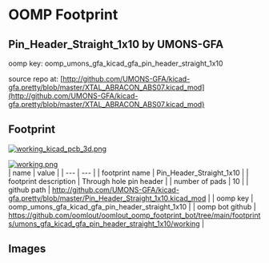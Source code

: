 # OOMP Footprint  
## Pin_Header_Straight_1x10  by UMONS-GFA  
  
oomp key: oomp_umons_gfa_kicad_gfa_pin_header_straight_1x10  
  
source repo at: [http://github.com/UMONS-GFA/kicad-gfa.pretty/blob/master/XTAL_ABRACON_ABS07.kicad_mod](http://github.com/UMONS-GFA/kicad-gfa.pretty/blob/master/XTAL_ABRACON_ABS07.kicad_mod)  
## Footprint  
  
[![working_kicad_pcb_3d.png](working_kicad_pcb_3d_600.png)](working_kicad_pcb_3d.png)  
  
[![working.png](working_600.png)](working.png)  
| name | value | 
| --- | --- | 
| footprint name | Pin_Header_Straight_1x10 | 
| footprint description | Through hole pin header | 
| number of pads | 10 | 
| github path | http://github.com/UMONS-GFA/kicad-gfa.pretty/blob/master/Pin_Header_Straight_1x10.kicad_mod | 
| oomp key | oomp_umons_gfa_kicad_gfa_pin_header_straight_1x10 | 
| oomp bot github | https://github.com/oomlout/oomlout_oomp_footprint_bot/tree/main/footprints/umons_gfa_kicad_gfa_pin_header_straight_1x10/working | 
## Images  
